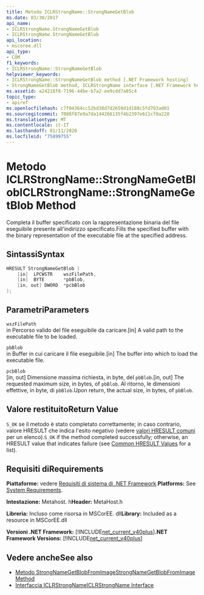 ```yaml
---
title: Metodo ICLRStrongName::StrongNameGetBlob
ms.date: 03/30/2017
api_name:
- ICLRStrongName.StrongNameGetBlob
- ICLRStrongName.StrongNameGetBlob
api_location:
- mscoree.dll
api_type:
- COM
f1_keywords:
- ICLRStrongName::StrongNameGetBlob
helpviewer_keywords:
- ICLRStrongName::StrongNameGetBlob method [.NET Framework hosting]
- StrongNameGetBlob method, ICLRStrongName interface [.NET Framework hosting]
ms.assetid: a24218f8-7196-44be-b7a2-ee9cdd7a85c4
topic_type:
- apiref
ms.openlocfilehash: c7f04364cc52bd38d7d2659d1d188c5fd783ad01
ms.sourcegitcommit: 7088f87e9a7da144266135f4b2397e611cf0a228
ms.translationtype: MT
ms.contentlocale: it-IT
ms.lasthandoff: 01/11/2020
ms.locfileid: "75899755"
---
```

# <a name="iclrstrongnamestrongnamegetblob-method"></a><span data-ttu-id="b8dfa-102">Metodo ICLRStrongName::StrongNameGetBlob</span><span class="sxs-lookup"><span data-stu-id="b8dfa-102">ICLRStrongName::StrongNameGetBlob Method</span></span>
<span data-ttu-id="b8dfa-103">Completa il buffer specificato con la rappresentazione binaria del file eseguibile presente all'indirizzo specificato.</span><span class="sxs-lookup"><span data-stu-id="b8dfa-103">Fills the specified buffer with the binary representation of the executable file at the specified address.</span></span>  
  
## <a name="syntax"></a><span data-ttu-id="b8dfa-104">Sintassi</span><span class="sxs-lookup"><span data-stu-id="b8dfa-104">Syntax</span></span>  
  
```cpp  
HRESULT StrongNameGetBlob (  
    [in]  LPCWSTR    wszFilePath,  
    [in]  BYTE       *pbBlob,  
    [in, out] DWORD  *pcbBlob  
);  
```  
  
## <a name="parameters"></a><span data-ttu-id="b8dfa-105">Parametri</span><span class="sxs-lookup"><span data-stu-id="b8dfa-105">Parameters</span></span>  
 `wszFilePath`  
 <span data-ttu-id="b8dfa-106">in Percorso valido del file eseguibile da caricare.</span><span class="sxs-lookup"><span data-stu-id="b8dfa-106">[in] A valid path to the executable file to be loaded.</span></span>  
  
 `pbBlob`  
 <span data-ttu-id="b8dfa-107">in Buffer in cui caricare il file eseguibile.</span><span class="sxs-lookup"><span data-stu-id="b8dfa-107">[in] The buffer into which to load the executable file.</span></span>  
  
 `pcbBlob`  
 <span data-ttu-id="b8dfa-108">[in, out] Dimensione massima richiesta, in byte, del `pbBlob`.</span><span class="sxs-lookup"><span data-stu-id="b8dfa-108">[in, out] The requested maximum size, in bytes, of `pbBlob`.</span></span> <span data-ttu-id="b8dfa-109">Al ritorno, le dimensioni effettive, in byte, di `pbBlob`.</span><span class="sxs-lookup"><span data-stu-id="b8dfa-109">Upon return, the actual size, in bytes, of `pbBlob`.</span></span>  
  
## <a name="return-value"></a><span data-ttu-id="b8dfa-110">Valore restituito</span><span class="sxs-lookup"><span data-stu-id="b8dfa-110">Return Value</span></span>  
 <span data-ttu-id="b8dfa-111">`S_OK` se il metodo è stato completato correttamente; in caso contrario, valore HRESULT che indica l'esito negativo (vedere [valori HRESULT comuni](/windows/win32/seccrypto/common-hresult-values) per un elenco).</span><span class="sxs-lookup"><span data-stu-id="b8dfa-111">`S_OK` if the method completed successfully; otherwise, an HRESULT value that indicates failure (see [Common HRESULT Values](/windows/win32/seccrypto/common-hresult-values) for a list).</span></span>  
  
## <a name="requirements"></a><span data-ttu-id="b8dfa-112">Requisiti di</span><span class="sxs-lookup"><span data-stu-id="b8dfa-112">Requirements</span></span>  
 <span data-ttu-id="b8dfa-113">**Piattaforme:** vedere [Requisiti di sistema di .NET Framework](../../../../docs/framework/get-started/system-requirements.md).</span><span class="sxs-lookup"><span data-stu-id="b8dfa-113">**Platforms:** See [System Requirements](../../../../docs/framework/get-started/system-requirements.md).</span></span>  
  
 <span data-ttu-id="b8dfa-114">**Intestazione:** Metahost. h</span><span class="sxs-lookup"><span data-stu-id="b8dfa-114">**Header:** MetaHost.h</span></span>  
  
 <span data-ttu-id="b8dfa-115">**Libreria:** Incluso come risorsa in MSCorEE. dll</span><span class="sxs-lookup"><span data-stu-id="b8dfa-115">**Library:** Included as a resource in MSCorEE.dll</span></span>  
  
 <span data-ttu-id="b8dfa-116">**Versioni .NET Framework:** [!INCLUDE[net_current_v40plus](../../../../includes/net-current-v40plus-md.md)]</span><span class="sxs-lookup"><span data-stu-id="b8dfa-116">**.NET Framework Versions:** [!INCLUDE[net_current_v40plus](../../../../includes/net-current-v40plus-md.md)]</span></span>  
  
## <a name="see-also"></a><span data-ttu-id="b8dfa-117">Vedere anche</span><span class="sxs-lookup"><span data-stu-id="b8dfa-117">See also</span></span>

- [<span data-ttu-id="b8dfa-118">Metodo StrongNameGetBlobFromImage</span><span class="sxs-lookup"><span data-stu-id="b8dfa-118">StrongNameGetBlobFromImage Method</span></span>](../../../../docs/framework/unmanaged-api/hosting/iclrstrongname-strongnamegetblobfromimage-method.md)
- [<span data-ttu-id="b8dfa-119">Interfaccia ICLRStrongName</span><span class="sxs-lookup"><span data-stu-id="b8dfa-119">ICLRStrongName Interface</span></span>](../../../../docs/framework/unmanaged-api/hosting/iclrstrongname-interface.md)
